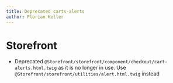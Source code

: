 ```yaml
---
title: Deprecated carts-alerts
author: Florian Keller
---
```

# Storefront
* Deprecated `@Storefront/storefront/component/checkout/cart-alerts.html.twig` as it is no longer in use. Use `@Storefront/storefront/utilities/alert.html.twig` instead